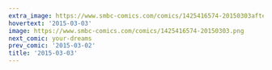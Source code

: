 ```yaml
---
extra_image: https://www.smbc-comics.com/comics/1425416574-20150303after.png
hovertext: '2015-03-03'
image: https://www.smbc-comics.com/comics/1425416574-20150303.png
next_comic: your-dreams
prev_comic: '2015-03-02'
title: '2015-03-03'
---
```


